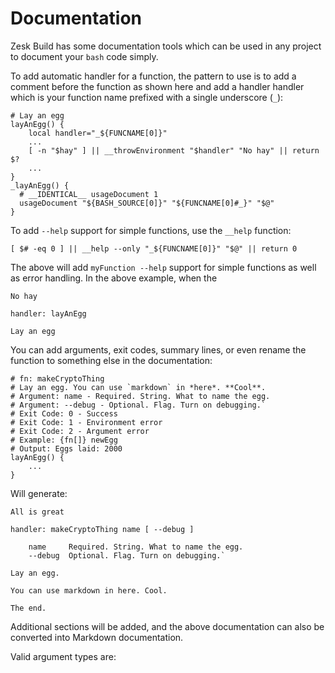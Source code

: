 # Documentation

Zesk Build has some documentation tools which can be used in any project to document your `bash` code simply.

To add automatic handler for a function, the pattern to use is to add a comment before the function as shown here and
add
a handler handler which is your function name prefixed with a single underscore (`_`):

    # Lay an egg
    layAnEgg() {
        local handler="_${FUNCNAME[0]}"
        ...
        [ -n "$hay" ] || __throwEnvironment "$handler" "No hay" || return $?
        ...
    }
    _layAnEgg() {
      # __IDENTICAL__ usageDocument 1 
      usageDocument "${BASH_SOURCE[0]}" "${FUNCNAME[0]#_}" "$@"
    }

To add `--help` support for simple functions, use the `__help` function:

    [ $# -eq 0 ] || __help --only "_${FUNCNAME[0]}" "$@" || return 0

The above will add `myFunction --help` support for simple functions as well as error handling. In the above example,
when the

    No hay
    
    handler: layAnEgg
    
    Lay an egg

You can add arguments, exit codes, summary lines, or even rename the function to something else in the documentation:

    # fn: makeCryptoThing
    # Lay an egg. You can use `markdown` in *here*. **Cool**.
    # Argument: name - Required. String. What to name the egg.
    # Argument: --debug - Optional. Flag. Turn on debugging.`
    # Exit Code: 0 - Success
    # Exit Code: 1 - Environment error
    # Exit Code: 2 - Argument error
    # Example: {fn[]} newEgg 
    # Output: Eggs laid: 2000
    layAnEgg() {
        ...
    }

Will generate:

    All is great
    
    handler: makeCryptoThing name [ --debug ]
    
        name     Required. String. What to name the egg.
        --debug  Optional. Flag. Turn on debugging.`
    
    Lay an egg.
    
    You can use markdown in here. Cool.
    
    The end.

Additional sections will be added, and the above documentation can also be converted into Markdown documentation.

Valid argument types are:


